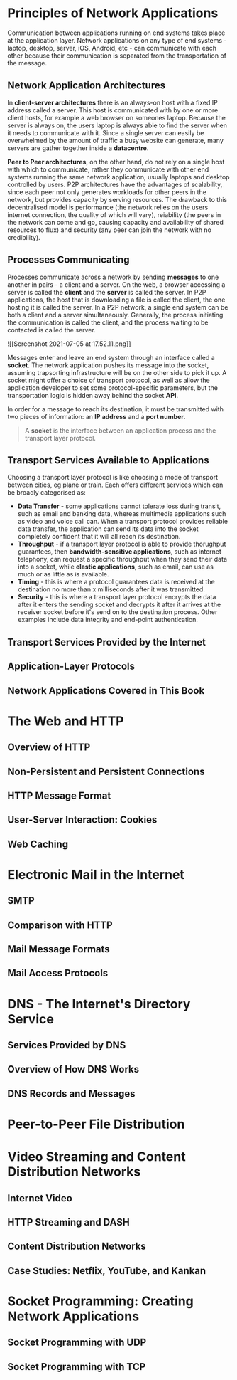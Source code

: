 # Principles of Network Applications
Communication between applications running on end systems takes place at the application layer. Network applications on any type of end systems - laptop, desktop, server, iOS, Android, etc - can communicate with each other because their communication is separated from the transportation of the message.

## Network Application Architectures
In **client-server architectures** there is an always-on host with a fixed IP address called a server. This host is communicated with by one or more client hosts, for example a web browser on someones laptop. Because the server is always on, the users laptop is always able to find the server when it needs to communicate with it. Since a single server can easily be overwhelmed by the amount of traffic a busy website can generate, many servers are gather together inside a **datacentre**.

**Peer to Peer architectures**, on the other hand, do not rely on a single host with which to communicate, rather they communicate with other end systems running the same network application, usually laptops and desktop controlled by users. P2P architectures have the advantages of scalability, since each peer not only generates workloads for other peers in the network, but provides capacity by serving resources. The drawback to this decentralised model is performance (the network relies on the users internet connection, the quality of which will vary), reiability (the peers in the network can come and go, causing capacity and availability of shared resources to flux) and security (any peer can join the network with no credibility).

## Processes Communicating
Processes communicate across a network by sending **messages** to one another in pairs - a client and a server. On the web, a browser accessing a server is called the **client** and the **server** is called the server. In P2P applications, the host that is downloading a file is called the client, the one hosting it is called the server. In a P2P network, a single end system can be both a client and a server simultaneously. Generally, the process initiating the communication is called the client, and the process waiting to be contacted is called the server.

![[Screenshot 2021-07-05 at 17.52.11.png]]

Messages enter and leave an end system through an interface called a **socket**. The network application pushes its message into the socket, assuming trapsorting infrastructure will be on the other side to pick it up. A socket might offer a choice of transport protocol, as well as allow the application developer to set some protocol-specific parameters, but the transportation logic is hidden away behind the socket **API**.

In order for a message to reach its destination, it must be transmitted with two pieces of information: an **IP address** and a **port number**.

> A **socket** is the interface between an application process and the transport layer protocol.

## Transport Services Available to Applications
Choosing a transport layer protocol is like choosing a mode of transport between cities, eg plane or train. Each offers different services which can be broadly categorised as:
- **Data Transfer** - some applications cannot tolerate loss during transit, such as email and banking data, whereas multimedia applications such as video and voice call can. When a transport protocol provides reliable data transfer, the application can send its data into the socket completely confident that it will all reach its destination.
- **Throughput** - if a transport layer protocol is able to provide thorughput guarantees, then **bandwidth-sensitive applications**, such as internet telephony, can request a specific throughput when they send their data into a socket, while **elastic applications**, such as email, can use as much or as little as is available.
- **Timing** - this is where a protocol guarantees data is received at the destination no more than x milliseconds after it was transmitted.
- **Security** - this is where a transport layer protocol encrypts the data after it enters  the sending socket and decrypts it after it arrives at the receiver socket before it's send on to the destination process. Other examples include data integrity and end-point authentication.

## Transport Services Provided by the Internet


## Application-Layer Protocols
## Network Applications Covered in This Book

# The Web and HTTP
## Overview of HTTP
## Non-Persistent and Persistent Connections
## HTTP Message Format
## User-Server Interaction: Cookies
## Web Caching

# Electronic Mail in the Internet
## SMTP
## Comparison with HTTP
## Mail Message Formats
## Mail Access Protocols

# DNS - The Internet's Directory Service
## Services Provided by DNS
## Overview of How DNS Works
## DNS Records and Messages

# Peer-to-Peer File Distribution

# Video Streaming and Content Distribution Networks
## Internet Video
## HTTP Streaming and DASH
## Content Distribution Networks
## Case Studies: Netflix, YouTube, and Kankan

# Socket Programming: Creating Network Applications
## Socket Programming with UDP
## Socket Programming with TCP